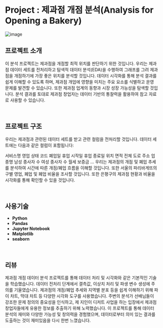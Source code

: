 # Project : 제과점 개점 분석(Analysis for Opening a Bakery)


![image](https://github.com/siilver94/Analysis-for-Opening-a-Bakery/assets/57824945/3e6cb7b5-6620-4d26-83a8-78da3b5c9b02)


## 프로젝트 소개

이 분석 프로젝트는 제과점을 개점할 최적 위치를 판단하기 위한 것입니다. 우리는 제과점 데이터 세트를 전처리하고 탐색적 데이터 분석(EDA)을 수행하여 그래프를 그려 제과점을 개점하기에 가장 좋은 위치를 분석할 것입니다. 데이터 시각화를 통해 분석 결과를 쉽게 이해할 수 있도록 하며, 제과점 개업에 영향을 미치는 주요 요소를 식별하고 운영 문제를 발견할 수 있습니다. 또한 제과점 업계의 동향과 시장 성장 가능성을 탐색할 것입니다. 분석 결과를 토대로 제과점 창업자는 데이터 기반의 통찰력을 활용하여 참고 자료로 사용할 수 있습니다.

<br/>

## 프로젝트 구조

우리는 제과점과 관련된 데이터 세트를 받고 관련 컬럼을 전처리할 것입니다. 데이터 세트에는 다음과 같은 컬럼이 포함됩니다:

서비스명
영업 상태 코드
폐업일
휴업 시작일
휴업 종료일
위치 면적
전체 도로 주소
업종명
남성 종사자 수
여성 종사자 수
월세
보증금
...
우리는 제과점의 개점 및 폐업 추세를 분석하여 시간에 따른 개점/폐업 흐름을 이해할 것입니다. 또한 서울의 파리바게뜨의 구별 영업, 폐업 및 폐업 비율을 조사할 것입니다. 또한 은평구의 제과점 현황과 비율을 시각화를 통해 확인할 수 있을 것입니다.


<br/>

## 사용기술
- **Python**
- **Pandas**
- **Jupyter Notebook**
- **Matplotlib**
- **seaborn**

<br/>

## 리뷰

제과점 개점 데이터 분석 프로젝트를 통해 데이터 처리 및 시각화와 같은 기본적인 기술을 학습했습니다.
데이터 전처리 단계에서 결측값, 이상치 처리 및 파생 변수 생성에 주의를 기울였습니다. 제과점의 개점/폐업 추세와 지역별 분포 등을 쉽게 이해하기 위해 파이 차트, 막대 차트 등 다양한 시각화 도구를 사용했습니다. 
주변의 분석가 선배님들이 강조한 문제 정의의 중요성을 인식하고, 제 지인이 디저트 사업을 하는 입장에서 제과점 창업자들에게 유용한 정보를 추출하기 위해 노력했습니다. 
이 프로젝트를 통해 데이터 분석의 재미와 다양한 가능성 및 창의력을 경험했으며, 데이터로부터 의미 있는 결과를 도출하는 것이 재미있음을 다시 한번 느꼈습니다.
